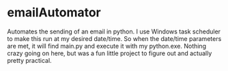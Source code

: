 # emailAutomator
Automates the sending of an email in python. I use Windows task scheduler to make this run at my desired date/time. So when the date/time parameters are met, it will find main.py and execute it with my python.exe. Nothing crazy going on here, but was a fun little project to figure out and actually pretty practical.
